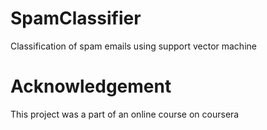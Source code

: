 # SpamClassifier
Classification of spam emails using support vector machine
# Acknowledgement
This project was a part of an online course on coursera

